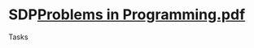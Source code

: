 # SDP[Problems in Programming.pdf](https://github.com/Hriskata/SDP/files/9550795/Problems.in.Programming.pdf)
Tasks
